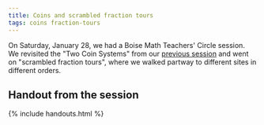 ```yaml
---
title: Coins and scrambled fraction tours
tags: coins fraction-tours
---
```


On Saturday, January 28, we had a Boise Math Teachers' Circle session. We revisited the "Two Coin Systems" from our <a href="{% post_url 2016-10-22-ellipses-coins-fractals %}">previous session</a> and went on "scrambled fraction tours", where we walked partway to different sites in different orders.

## Handout from the session

{% include handouts.html %}
